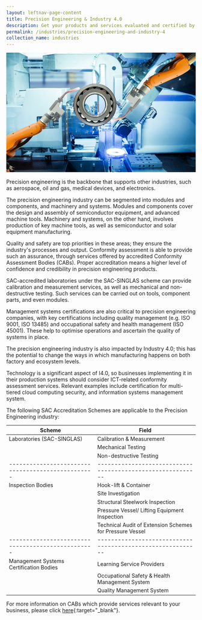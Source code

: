 ```yaml
---
layout: leftnav-page-content
title: Precision Engineering & Industry 4.0
description: Get your products and services evaluated and certified by a Singapore Accreditation Council (SAC)-accredited Conformity Assessment Body (CAB).
permalink: /industries/precision-engineering-and-industry-4
collection_name: industries
---
```


![Precision Engineering Industry](/images/industries/precision-engineering.jpg)

Precision engineering is the backbone that supports other industries, such as aerospace, oil and gas, medical devices, and electronics.

The precision engineering industry can be segmented into modules and components, and machinery and systems. Modules and components cover the design and assembly of semiconductor equipment, and advanced machine tools. Machinery and systems, on the other hand, involves production of key machine tools, as well as semiconductor and solar equipment manufacturing.

Quality and safety are top priorities in these areas; they ensure the industry's processes and output. Conformity assessment is able to provide such an assurance, through services offered by accredited Conformity Assessment Bodies (CABs). Proper accreditation means a higher level of confidence and credibility in precision engineering products.

SAC-accredited laboratories under the SAC-SINGLAS scheme can provide calibration and measurement services, as well as mechanical and non-destructive testing. Such services can be carried out on tools, component parts, and even modules. 

Management systems certifications are also critical to precision engineering companies, with key certifications including quality management (e.g. ISO 9001, ISO 13485) and occupational safety and health management (ISO 45001). These help to optimise operations and ascertain the quality of systems in place. 

The precision engineering industry is also impacted by Industry 4.0; this has the potential to change the ways in which manufacturing happens on both factory and ecosystem levels. 

Technology is a significant aspect of I4.0, so businesses implementing it in their production systems should consider ICT-related conformity assessment services. Relevant examples include certification for multi-tiered cloud computing security, and information systems management system.

The following SAC Accreditation Schemes are applicable to the Precision Engineering industry:

| Scheme                                          | Field                                                    |
|-------------------------------------------------|----------------------------------------------------------|
| Laboratories (SAC-SINGLAS)                      | Calibration & Measurement                                |
|                                                 | Mechanical Testing                                       |
|                                                 | Non-destructive Testing                                  |
|-------------------------------------------------|----------------------------------------------------------|
| Inspection Bodies                               | Hook-lift & Container                                    |
|                                                 | Site Investigation                                       |
|                                                 | Structural Steelwork Inspection                          |
|                                                 | Pressure Vessel/ Lifting Equipment Inspection            |
|                                                 | Technical Audit of Extension Schemes for Pressure Vessel |
|-------------------------------------------------|----------------------------------------------------------|
| Management Systems Certification Bodies         | Learning Service Providers                               |
|                                                 | Occupational Safety & Health Management System           |
|                                                 | Quality Management System                                |

For more information on CABs which provide services relevant to your business, please click [here](/services/accreditation-services){:target="_blank"}.
